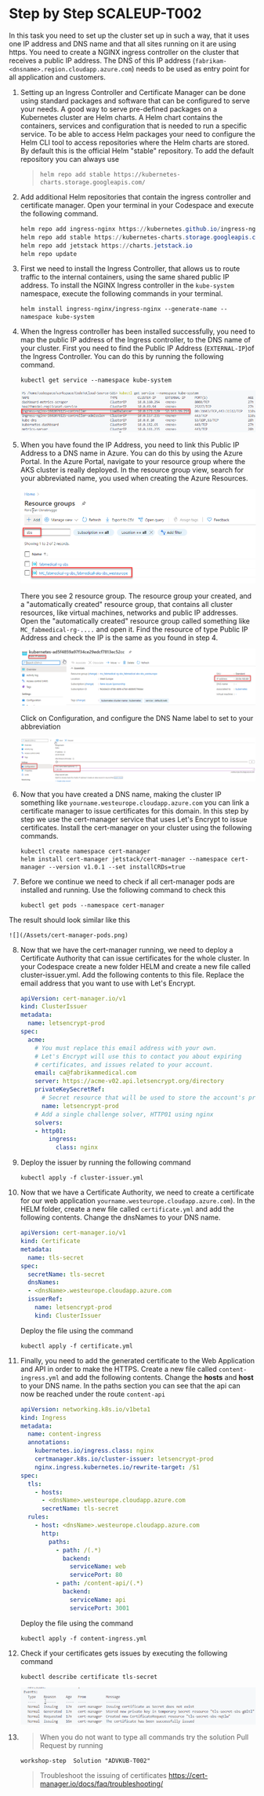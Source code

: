 # Step by Step SCALEUP-T002

In this task you need to set up the cluster set up in such a way, that it uses one IP address and DNS name and that all sites running on it are using https. You need to create a NGINX ingress controller on the cluster that receives a public IP address. The DNS of this IP address (`fabrikam-<dnsname>.region.cloudapp.azure.com`) needs to be used as entry point for all application and customers. 

1. Setting up an Ingress Controller and Certificate Manager can be done using standard packages and software that can be configured to serve your needs. A good way to serve pre-defined packages on a Kubernetes cluster are Helm charts. A Helm chart contains the containers, services and configuration that is needed to run a specific service. To be able to access Helm packages your need to configure the Helm CLI tool to access repositories where the Helm charts are stored. By default this is the official Helm "stable" repository. To add the default repository you can always use

    > ```
    > helm repo add stable https://kubernetes-charts.storage.googleapis.com/
    > ```

2. Add additional Helm repositories that contain the ingress controller and certificate manager. Open your terminal in your Codespace and execute the following command.

    ```powershell
    helm repo add ingress-nginx https://kubernetes.github.io/ingress-nginx
    helm repo add stable https://kubernetes-charts.storage.googleapis.com/
    helm repo add jetstack https://charts.jetstack.io
    helm repo update
    ```

3. First we need to install the Ingress Controller, that allows us to route traffic to the internal containers, using the same shared public IP address. To install the NGINX Ingress controller in the `kube-system` namespace, execute the following commands in your terminal.

    ```
    helm install ingress-nginx/ingress-nginx --generate-name --namespace kube-system
    ```

4. When the Ingress controller has been installed successfully, you need to map the public IP address of the Ingress controller, to the DNS name of your cluster. First you need to find the Public IP Address (`EXTERNAL-IP`)of the Ingress Controller. You can do this by running the following command.

    ```
    kubectl get service --namespace kube-system
    ```

    ![](/Assets/IngressIP.png)

5. When you have found the IP Address, you need to link this Public IP Address to a DNS name in Azure. You can do this by using the Azure Portal. In the Azure Portal, navigate to your resource group where the AKS cluster is really deployed. In the resource group view, search for your abbreviated name, you used when creating the Azure Resources. 

    ![](/Assets/2020-10-07-15-18-37.png)

    There you see 2 resource group. The resource group your created, and a "automatically created" resource group, that contains all cluster resources, like virtual machines, networks and public IP addresses. Open the "automatically created" resource group called something like `MC_fabmedical-rg-....` and open it. Find the resource of type Public IP Address and check the IP is the same as you found in step 4.

    ![](/Assets/publicIP.png)

    Click on Configuration, and configure the DNS Name label to set to your abbreviation 

    ![](/Assets/publicIPDNS.png)

6. Now that you have created a DNS name, making the cluster IP something like `yourname.westeurope.cloudapp.azure.com` you can link a certificate manager to issue certificates for this domain. In this step by step we use the cert-manager service that uses Let's Encrypt to issue certificates. Install the cert-manager on your cluster using the following commands.

    ```
    kubectl create namespace cert-manager
    helm install cert-manager jetstack/cert-manager --namespace cert-manager --version v1.0.1 --set installCRDs=true
    ```

7. Before we continue we need to check if all cert-manager pods are installed and running. Use the following command to check this

    ```
    kubectl get pods --namespace cert-manager
    ```

The result should look similar like this

    ![](/Assets/cert-manager-pods.png)

8. Now that we have the cert-manager running, we need to deploy a Certificate Authority that can issue certificates for the whole cluster. In your Codespace create a new folder HELM and create a new file called cluster-issuer.yml. Add the following contents to this file. Replace the email address that you want to use with Let's Encrypt.

    ```YAML
    apiVersion: cert-manager.io/v1
    kind: ClusterIssuer
    metadata:
      name: letsencrypt-prod
    spec:
      acme:
        # You must replace this email address with your own.
        # Let's Encrypt will use this to contact you about expiring
        # certificates, and issues related to your account.
        email: ca@fabrikammedical.com
        server: https://acme-v02.api.letsencrypt.org/directory
        privateKeySecretRef:
          # Secret resource that will be used to store the account's private key.
          name: letsencrypt-prod
        # Add a single challenge solver, HTTP01 using nginx
        solvers:
        - http01:
            ingress:
              class: nginx
    ```

9. Deploy the issuer by running the following command

    ```
    kubectl apply -f cluster-issuer.yml
    ```

10. Now that we have a Certificate Authority, we need to create a certificate for our web application `yourname.westeurope.cloudapp.azure.com`). In the HELM folder, create a new file called `certificate.yml` and add the following contents. Change the dnsNames to your DNS name. 

    ```YAML
    apiVersion: cert-manager.io/v1
    kind: Certificate
    metadata:
      name: tls-secret
    spec:
      secretName: tls-secret
      dnsNames:
      - <dnsName>.westeurope.cloudapp.azure.com
      issuerRef:
        name: letsencrypt-prod
        kind: ClusterIssuer
    ```

    Deploy the file using the command 

    ```
    kubectl apply -f certificate.yml
    ```

11. Finally, you need to add the generated certificate to the Web Application and API in order to make the HTTPS. Create a new file called `content-ingress.yml` and add the following contents. Change the **hosts** and **host** to your DNS name. In the paths section you can see that the api can now be reached under the route `content-api`

    ```YAML
    apiVersion: networking.k8s.io/v1beta1
    kind: Ingress
    metadata:
      name: content-ingress
      annotations:
        kubernetes.io/ingress.class: nginx
        certmanager.k8s.io/cluster-issuer: letsencrypt-prod
        nginx.ingress.kubernetes.io/rewrite-target: /$1
    spec:
      tls:
        - hosts:
          - <dnsName>.westeurope.cloudapp.azure.com
          secretName: tls-secret
      rules:
        - host: <dnsName>.westeurope.cloudapp.azure.com
          http:
            paths:
              - path: /(.*)
                backend:
                  serviceName: web
                  servicePort: 80
              - path: /content-api/(.*)
                backend:
                  serviceName: api
                  servicePort: 3001         
    ```

    Deploy the file using the command 

    ```
    kubectl apply -f content-ingress.yml
    ```

12. Check if your certificates gets issues by executing the following command

    ```
    kubectl describe certificate tls-secret
    ```

    ![](/Assets/certs.png)

13.
    > When you do not want to type all commands try the solution Pull Request by running
    
    ```
    workshop-step  Solution "ADVKUB-T002"
    ```

    > Troubleshoot the issuing of certificates https://cert-manager.io/docs/faq/troubleshooting/
